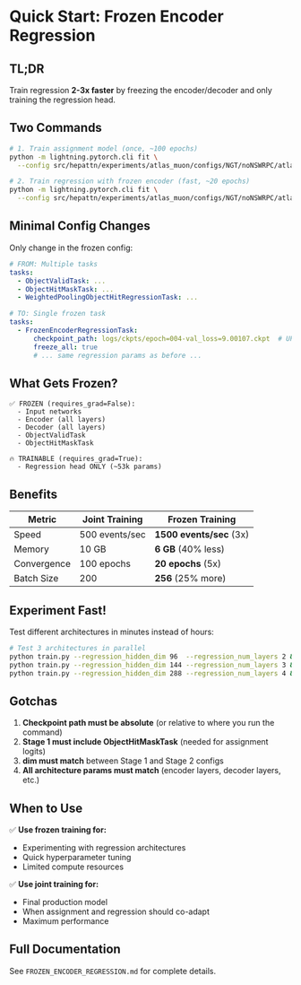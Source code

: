 # Quick Start: Frozen Encoder Regression

## TL;DR
Train regression **2-3x faster** by freezing the encoder/decoder and only training the regression head.

## Two Commands

```bash
# 1. Train assignment model (once, ~100 epochs)
python -m lightning.pytorch.cli fit \
  --config src/hepattn/experiments/atlas_muon/configs/NGT/noNSWRPC/atlas_muon_tracking_NGT_small.yaml

# 2. Train regression with frozen encoder (fast, ~20 epochs)
python -m lightning.pytorch.cli fit \
  --config src/hepattn/experiments/atlas_muon/configs/NGT/noNSWRPC/atlas_muon_tracking_NGT_small_frozen_regression.yaml
```

## Minimal Config Changes

Only change in the frozen config:

```yaml
# FROM: Multiple tasks
tasks:
  - ObjectValidTask: ...
  - ObjectHitMaskTask: ...
  - WeightedPoolingObjectHitRegressionTask: ...

# TO: Single frozen task
tasks:
  - FrozenEncoderRegressionTask:
      checkpoint_path: logs/ckpts/epoch=004-val_loss=9.00107.ckpt  # UPDATE THIS!
      freeze_all: true
      # ... same regression params as before ...
```

## What Gets Frozen?

```
✅ FROZEN (requires_grad=False):
  - Input networks
  - Encoder (all layers)
  - Decoder (all layers)  
  - ObjectValidTask
  - ObjectHitMaskTask
  
🔥 TRAINABLE (requires_grad=True):
  - Regression head ONLY (~53k params)
```

## Benefits

| Metric | Joint Training | Frozen Training |
|--------|---------------|-----------------|
| Speed | 500 events/sec | **1500 events/sec** (3x) |
| Memory | 10 GB | **6 GB** (40% less) |
| Convergence | 100 epochs | **20 epochs** (5x) |
| Batch Size | 200 | **256** (25% more) |

## Experiment Fast!

Test different architectures in minutes instead of hours:

```bash
# Test 3 architectures in parallel
python train.py --regression_hidden_dim 96  --regression_num_layers 2 &
python train.py --regression_hidden_dim 144 --regression_num_layers 3 &
python train.py --regression_hidden_dim 288 --regression_num_layers 4 &
```

## Gotchas

1. **Checkpoint path must be absolute** (or relative to where you run the command)
2. **Stage 1 must include ObjectHitMaskTask** (needed for assignment logits)
3. **dim must match** between Stage 1 and Stage 2 configs
4. **All architecture params must match** (encoder layers, decoder layers, etc.)

## When to Use

✅ **Use frozen training for:**
- Experimenting with regression architectures
- Quick hyperparameter tuning
- Limited compute resources

✅ **Use joint training for:**
- Final production model
- When assignment and regression should co-adapt
- Maximum performance

## Full Documentation

See `FROZEN_ENCODER_REGRESSION.md` for complete details.

